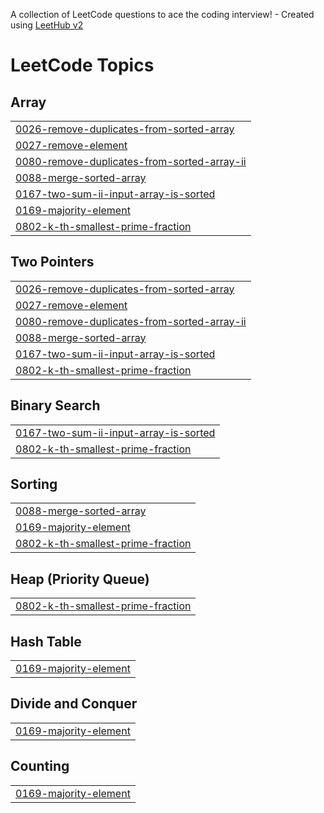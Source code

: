 A collection of LeetCode questions to ace the coding interview! - Created using [LeetHub v2](https://github.com/arunbhardwaj/LeetHub-2.0)
<!---LeetCode Topics Start-->
# LeetCode Topics
## Array
|  |
| ------- |
| [0026-remove-duplicates-from-sorted-array](https://github.com/ChaNyeok1225/leetcode/tree/master/0026-remove-duplicates-from-sorted-array) |
| [0027-remove-element](https://github.com/ChaNyeok1225/leetcode/tree/master/0027-remove-element) |
| [0080-remove-duplicates-from-sorted-array-ii](https://github.com/ChaNyeok1225/leetcode/tree/master/0080-remove-duplicates-from-sorted-array-ii) |
| [0088-merge-sorted-array](https://github.com/ChaNyeok1225/leetcode/tree/master/0088-merge-sorted-array) |
| [0167-two-sum-ii-input-array-is-sorted](https://github.com/ChaNyeok1225/leetcode/tree/master/0167-two-sum-ii-input-array-is-sorted) |
| [0169-majority-element](https://github.com/ChaNyeok1225/leetcode/tree/master/0169-majority-element) |
| [0802-k-th-smallest-prime-fraction](https://github.com/ChaNyeok1225/leetcode/tree/master/0802-k-th-smallest-prime-fraction) |
## Two Pointers
|  |
| ------- |
| [0026-remove-duplicates-from-sorted-array](https://github.com/ChaNyeok1225/leetcode/tree/master/0026-remove-duplicates-from-sorted-array) |
| [0027-remove-element](https://github.com/ChaNyeok1225/leetcode/tree/master/0027-remove-element) |
| [0080-remove-duplicates-from-sorted-array-ii](https://github.com/ChaNyeok1225/leetcode/tree/master/0080-remove-duplicates-from-sorted-array-ii) |
| [0088-merge-sorted-array](https://github.com/ChaNyeok1225/leetcode/tree/master/0088-merge-sorted-array) |
| [0167-two-sum-ii-input-array-is-sorted](https://github.com/ChaNyeok1225/leetcode/tree/master/0167-two-sum-ii-input-array-is-sorted) |
| [0802-k-th-smallest-prime-fraction](https://github.com/ChaNyeok1225/leetcode/tree/master/0802-k-th-smallest-prime-fraction) |
## Binary Search
|  |
| ------- |
| [0167-two-sum-ii-input-array-is-sorted](https://github.com/ChaNyeok1225/leetcode/tree/master/0167-two-sum-ii-input-array-is-sorted) |
| [0802-k-th-smallest-prime-fraction](https://github.com/ChaNyeok1225/leetcode/tree/master/0802-k-th-smallest-prime-fraction) |
## Sorting
|  |
| ------- |
| [0088-merge-sorted-array](https://github.com/ChaNyeok1225/leetcode/tree/master/0088-merge-sorted-array) |
| [0169-majority-element](https://github.com/ChaNyeok1225/leetcode/tree/master/0169-majority-element) |
| [0802-k-th-smallest-prime-fraction](https://github.com/ChaNyeok1225/leetcode/tree/master/0802-k-th-smallest-prime-fraction) |
## Heap (Priority Queue)
|  |
| ------- |
| [0802-k-th-smallest-prime-fraction](https://github.com/ChaNyeok1225/leetcode/tree/master/0802-k-th-smallest-prime-fraction) |
## Hash Table
|  |
| ------- |
| [0169-majority-element](https://github.com/ChaNyeok1225/leetcode/tree/master/0169-majority-element) |
## Divide and Conquer
|  |
| ------- |
| [0169-majority-element](https://github.com/ChaNyeok1225/leetcode/tree/master/0169-majority-element) |
## Counting
|  |
| ------- |
| [0169-majority-element](https://github.com/ChaNyeok1225/leetcode/tree/master/0169-majority-element) |
<!---LeetCode Topics End-->